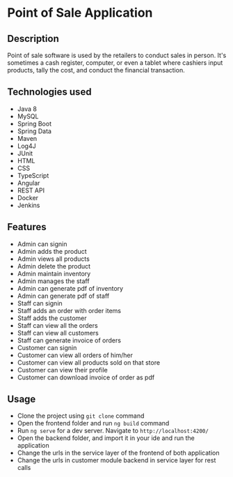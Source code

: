 # Point of Sale Application
## Description
Point of sale software is used by the retailers to conduct sales in person. It's sometimes a cash register, computer, or even a tablet where cashiers input products, tally the cost, and conduct the financial transaction.
## Technologies used
* Java 8
* MySQL
* Spring Boot
* Spring Data
* Maven
* Log4J
* JUnit
* HTML
* CSS
* TypeScript
* Angular
* REST API
* Docker 
* Jenkins
## Features
* Admin can signin
* Admin adds the product
* Admin views all products
* Admin delete the product
* Admin maintain inventory
* Admin manages the staff
* Admin can generate pdf of inventory
* Admin can generate pdf of staff
* Staff can signin
* Staff adds an order with order items
* Staff adds the customer
* Staff can view all the orders
* Staff can view all customers
* Staff can generate invoice of orders
* Customer can signin
* Customer can view all orders of him/her
* Customer can view all products sold on that store
* Customer can view their profile
* Customer can download invoice of order as pdf
## Usage
* Clone the project using `git clone` command
* Open the frontend folder and run `ng build` command
* Run `ng serve` for a dev server. Navigate to `http://localhost:4200/`
* Open the backend folder, and import it in your ide and run the application
* Change the urls in the service layer of the frontend of both application
* Change the urls in customer module backend in service layer for rest calls
